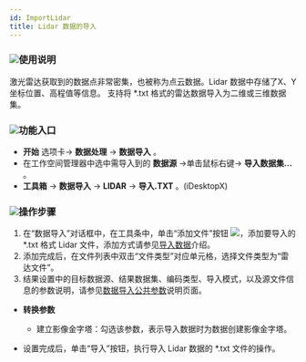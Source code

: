 ```yaml
---
id: ImportLidar
title: Lidar 数据的导入  
---  
```

### ![](../../img/read.gif)使用说明

激光雷达获取到的数据点非常密集，也被称为点云数据。Lidar 数据中存储了X、Y坐标位置、高程值等信息。 支持将 *.txt
格式的雷达数据导入为二维或三维数据集。

### ![](../../img/read.gif)功能入口

  * **开始** 选项卡-> **数据处理** -> **数据导入** 。
  * 在工作空间管理器中选中需导入到的 **数据源** ->单击鼠标右键-> **导入数据集...** 。
  * **工具箱** -> **数据导入** -> **LIDAR** -> **导入.TXT** 。(iDesktopX)

### ![](../../img/read.gif)操作步骤

  1. 在“数据导入”对话框中，在工具条中，单击“添加文件”按钮 ![](../../img/AddDataButton.png)，添加要导入的 *.txt 格式 Lidar 文件，添加方式请参见[导入数据](ImportData)介绍。
  2. 添加完成后，在文件列表中双击“文件类型”对应单元格，选择文件类型为“雷达文件”。
  3. 结果设置中的目标数据源、结果数据集、编码类型、导入模式，以及源文件信息的参数说明，请参见[数据导入公共参数](ParameterSettingDia)说明页面。

* **转换参数**

  * 建立影像金字塔：勾选该参数，表示导入数据时为数据创建影像金字塔。

* 设置完成后，单击“导入”按钮，执行导入 Lidar 数据的 *.txt 文件的操作。
